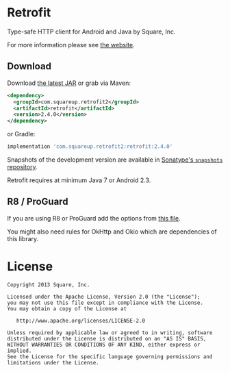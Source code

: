 Retrofit
========

Type-safe HTTP client for Android and Java by Square, Inc.

For more information please see [the website][1].


Download
--------

Download [the latest JAR][2] or grab via Maven:
```xml
<dependency>
  <groupId>com.squareup.retrofit2</groupId>
  <artifactId>retrofit</artifactId>
  <version>2.4.0</version>
</dependency>
```
or Gradle:
```groovy
implementation 'com.squareup.retrofit2:retrofit:2.4.0'
```

Snapshots of the development version are available in [Sonatype's `snapshots` repository][snap].

Retrofit requires at minimum Java 7 or Android 2.3.


R8 / ProGuard
-------------

If you are using R8 or ProGuard add the options from
[this file](https://github.com/square/retrofit/blob/master/retrofit/src/main/resources/META-INF/proguard/retrofit2.pro).

You might also need rules for OkHttp and Okio which are dependencies of this library.


License
=======

    Copyright 2013 Square, Inc.

    Licensed under the Apache License, Version 2.0 (the "License");
    you may not use this file except in compliance with the License.
    You may obtain a copy of the License at

       http://www.apache.org/licenses/LICENSE-2.0

    Unless required by applicable law or agreed to in writing, software
    distributed under the License is distributed on an "AS IS" BASIS,
    WITHOUT WARRANTIES OR CONDITIONS OF ANY KIND, either express or implied.
    See the License for the specific language governing permissions and
    limitations under the License.


 [1]: https://square.github.io/retrofit/
 [2]: https://search.maven.org/remote_content?g=com.squareup.retrofit2&a=retrofit&v=LATEST
 [snap]: https://oss.sonatype.org/content/repositories/snapshots/
